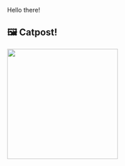 Hello there!



## 🖼️ Catpost!

<sub>
    <img src="https://cdn2.thecatapi.com/images/a4k.jpg" height="256">
</sub>

